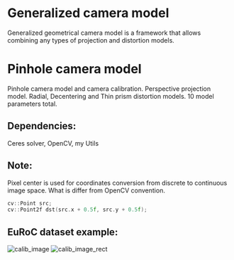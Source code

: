 # Generalized camera model 
Generalized geometrical camera model is a  framework that allows combining any types of projection and distortion models.
# Pinhole camera model 
Pinhole camera model and camera calibration. Perspective projection model. Radial, Decentering and Thin prism distortion models. 10 model parameters total.
## Dependencies:
Ceres solver, OpenCV, my Utils
## Note:
Pixel center is used for coordinates conversion from discrete to continuous image space. What is differ from OpenCV convention. 
```c++ 
cv::Point src;
cv::Point2f dst(src.x + 0.5f, src.y + 0.5f);
```
## EuRoC dataset example:
![calib_image](https://github.com/SergeyChechkin/camera_model/assets/6116876/45d0a3a8-964c-4bd3-a585-0dcb098a0ca5)
![calib_image_rect](https://github.com/SergeyChechkin/camera_model/assets/6116876/1b995802-85b6-4e86-a1df-d22cfd775491)
